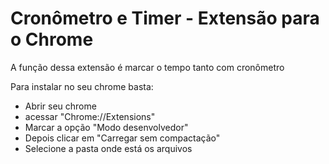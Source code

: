 # Cronômetro e Timer - Extensão para o Chrome

A função dessa extensão é marcar o tempo tanto com cronômetro

Para instalar no seu chrome basta:
- Abrir seu chrome
- acessar "Chrome://Extensions"
- Marcar a opção "Modo desenvolvedor"
- Depois clicar em "Carregar sem compactação"
- Selecione a pasta onde está os arquivos